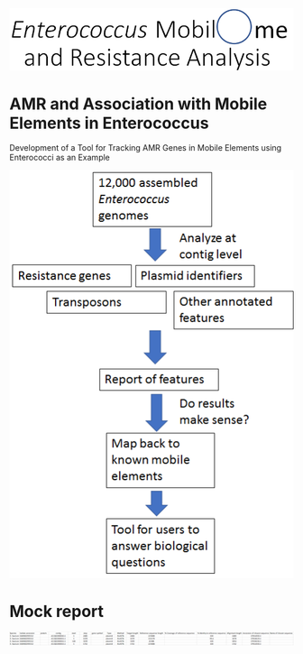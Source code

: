 ![image](image3.png)
# AMR and Association with Mobile Elements in Enterococcus
Development of a Tool for Tracking AMR Genes in Mobile Elements using Enterococci as an Example  

![image](image1.png)

# Mock report

![image](image2.png)
